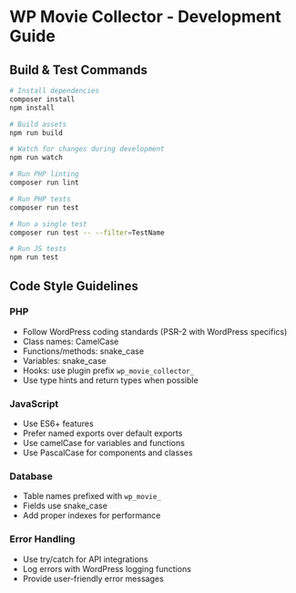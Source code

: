 # WP Movie Collector - Development Guide

## Build & Test Commands
```bash
# Install dependencies
composer install
npm install

# Build assets
npm run build

# Watch for changes during development
npm run watch

# Run PHP linting
composer run lint

# Run PHP tests
composer run test

# Run a single test
composer run test -- --filter=TestName

# Run JS tests
npm run test
```

## Code Style Guidelines

### PHP
- Follow WordPress coding standards (PSR-2 with WordPress specifics)
- Class names: CamelCase
- Functions/methods: snake_case
- Variables: snake_case
- Hooks: use plugin prefix `wp_movie_collector_`
- Use type hints and return types when possible

### JavaScript
- Use ES6+ features
- Prefer named exports over default exports
- Use camelCase for variables and functions
- Use PascalCase for components and classes

### Database
- Table names prefixed with `wp_movie_`
- Fields use snake_case
- Add proper indexes for performance

### Error Handling
- Use try/catch for API integrations
- Log errors with WordPress logging functions
- Provide user-friendly error messages